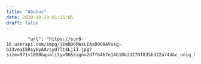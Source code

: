 ```yaml
---
title: "Abobus"
date: 2020-10-29 01:25:05
draft: false
---
```


            "url": "https://sun9-18.userapi.com/impg/1EmBD6RWsLEAzD00AAVusg-b33veaI5RsyHyAA/syU7lt4LjiI.jpg?size=971x1080&quality=96&sign=2d7f6467e14b18b33270f835b322a74d&c_uniq_tag=ki32d1Qf888LfTVHb4N8bTkuBK45_m_bREzdnqSPjTU&type=album",
